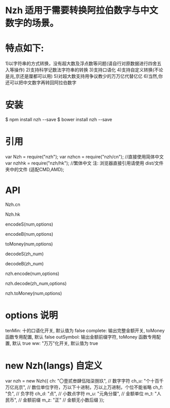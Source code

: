 # Nzh 适用于需要转换阿拉伯数字与中文数字的场景。

# 特点如下:
1)以字符串的方式转换，没有超大数及浮点数等问题(请自行对原数据进行四舍五入等操作)
2)支持科学记数法字符串的转换
3)支持口语化
4)支持自定义转换(不论是兆,京还是厘都可以用)
5)对超大数支持用争议教少的万万亿代替亿亿
6)当然,你还可以把中文数字再转回阿拉伯数字


# 安装
$ npm install nzh --save
$ bower install nzh --save

# 引用
var Nzh = require("nzh");
var nzhcn = require("nzh/cn"); //直接使用简体中文
var nzhhk = require("nzh/hk"); //繁体中文
注: 浏览器直接引用请使用 dist/文件夹中的文件 (适配CMD,AMD);


# API
Nzh.cn 
<!-- 简体中文 -->
Nzh.hk 
<!-- 繁体中文 -->
encodeS(num,options) 
<!-- 转中文小写 -->
encodeB(num,options) 
<!-- 转中文大写 -->
toMoney(num,options) 
<!-- 转中文金额 -->
decodeS(zh_num) 
<!-- 中文小写转数字 -->
decodeB(zh_num) 
<!-- 中文大写转数字 -->
nzh.encode(num,options)
<!-- 数字转中文 -->
nzh.decode(zh_num,options)
<!-- 中文转数字 -->
nzh.toMoney(num,options)
<!-- 数字转金额 -->

# options 说明
tenMin: 十的口语化开关, 默认值为 false
complete: 输出完整金额开关, toMoney 函数专用配置, 默认 false
outSymbol: 输出金额前缀字符, toMoney 函数专用配置, 默认 true
ww: "万万"化开关, 默认值为 true

# new Nzh(langs) 自定义
var nzh = new Nzh({
    ch: "〇壹贰叁肆伍陆柒捌玖",      // 数字字符
    ch_u: "个十百千万亿兆京",       // 数位单位字符，万以下十进制，万以上万进制，个位不能省略
    ch_f: "负",                   // 负字符
    ch_d: "点",                   // 小数点字符
    m_u: "元角分厘",              // 金额单位
    m_t: "人民币",                // 金额前缀
    m_z: "正"                    // 金额无小数后缀
});

